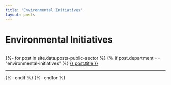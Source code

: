 ```yaml
---
title: 'Environmental Initiatives'
layout: posts
---
```


# Environmental Initiatives

![]()

{%- for post in site.data.posts-public-sector %}
{% if post.department == "environmental-initiatives" %}
<a href="{{ post.link }}">
{{ post.title }}</a>
<hr />
{%- endif %}
{%- endfor %}